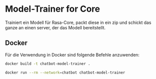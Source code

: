 # Model-Trainer for Core
Trainiert ein Modell für Rasa-Core, packt diese in ein zip und schickt das ganze an einen server, der das Modell bereitstellt.

## Docker
Für die Verwendung in Docker sind folgende Befehle anzuwenden:
```bash
docker build -t chatbot-model-trainer .
```
```bash
docker run --rm --network=chatbot chatbot-model-trainer
```
